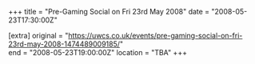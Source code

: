 +++
title = "Pre-Gaming Social on Fri 23rd May 2008"
date = "2008-05-23T17:30:00Z"

[extra]
original = "https://uwcs.co.uk/events/pre-gaming-social-on-fri-23rd-may-2008-1474489009185/"    
end = "2008-05-23T19:00:00Z"
location = "TBA"
+++




